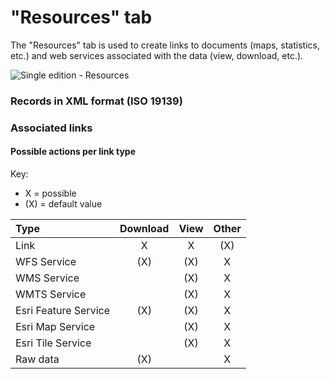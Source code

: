 # "Resources" tab

The "Resources" tab is used to create links to documents (maps, statistics, etc.) and web services associated with the data (view, download, etc.).


![Single edition - Resources](/assets/inv_edit_one_linkedResources.png "Single edition - Resources tab")

### Records in XML format (ISO 19139)


### Associated links




#### Possible actions per link type

Key:
* X = possible
* (X) = default value

| Type           | Download | View | Other |
| :------------- | :------------: | :-----------: | :---: |
| Link           | X              | X             | (X)   |
| WFS Service          | (X)            | (X)           | X     |
| WMS Service             |                | (X)           | X     |
| WMTS Service           |                | (X)           | X     |
| Esri Feature Service    | (X)            | (X)           | X     |
| Esri Map Service        |                | (X)           | X     |
| Esri Tile Service  |                | (X)           | X     |
| Raw data   | (X)            |               | X     |

